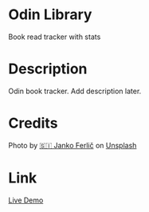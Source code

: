 # Odin Library
Book read tracker with stats

# Description
Odin book tracker. Add description later.

# Credits
Photo by [🇸🇮 Janko Ferlič](https://unsplash.com/@itfeelslikefilm?utm_content=creditCopyText&utm_medium=referral&utm_source=unsplash) on [Unsplash](https://unsplash.com/photos/photo-of-library-with-turned-on-lights-sfL_QOnmy00?utm_content=creditCopyText&utm_medium=referral&utm_source=unsplash)
  

# Link
[Live Demo](https://kojinkuro.github.io/odin_library)